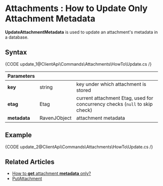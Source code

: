 # Attachments : How to Update Only Attachment Metadata

**UpdateAttachmentMetadata** is used to update an attachment's metadata in a database.

## Syntax

{CODE update_1@ClientApi\Commands\Attachments\HowTo\Update.cs /}

| Parameters | | |
| ------------- | ------------- | ----- |
| **key** | string | key under which attachment is stored |
| **etag** | Etag | current attachment Etag, used for concurrency checks (`null` to skip check) |
| **metadata** | RavenJObject | attachment metadata |

## Example

{CODE update_2@ClientApi\Commands\Attachments\HowTo\Update.cs /}

## Related Articles

- [How to **get** attachment **metadata** only?](../../../../client-api/commands/attachments/how-to/get-attachment-metadata-only)  
- [PutAttachment](../../../../client-api/commands/attachments/put)  
